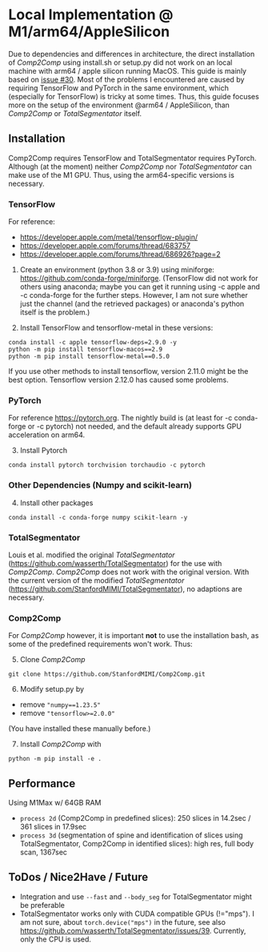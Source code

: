 # Local Implementation @ M1/arm64/AppleSilicon

Due to dependencies and differences in architecture, the direct installation of *Comp2Comp* using install.sh or setup.py did not work on an local machine with arm64 / apple silicon running MacOS. This guide is mainly based on [issue #30](https://github.com/StanfordMIMI/Comp2Comp/issues/30). Most of the problems I encountered are caused by requiring TensorFlow and PyTorch in the same environment, which (especially for TensorFlow) is tricky at some times. Thus, this guide focuses more on the setup of the environment @arm64 / AppleSilicon, than *Comp2Comp* or *TotalSegmentator* itself.

## Installation
Comp2Comp requires TensorFlow and TotalSegmentator requires PyTorch. Although (at the moment) neither *Comp2Comp* nor *TotalSegmentator* can make use of the M1 GPU. Thus, using the arm64-specific versions is necessary.

### TensorFlow
For reference:
- https://developer.apple.com/metal/tensorflow-plugin/
- https://developer.apple.com/forums/thread/683757
- https://developer.apple.com/forums/thread/686926?page=2

1. Create an environment (python 3.8 or 3.9) using miniforge: https://github.com/conda-forge/miniforge. (TensorFlow did not work for others using anaconda; maybe you can get it running using -c apple and -c conda-forge for the further steps. However, I am not sure whether just the channel (and the retrieved packages) or anaconda's python itself is the problem.)

2. Install TensorFlow and tensorflow-metal in these versions:
```
conda install -c apple tensorflow-deps=2.9.0 -y
python -m pip install tensorflow-macos==2.9
python -m pip install tensorflow-metal==0.5.0
```
If you use other methods to install tensorflow, version 2.11.0 might be the best option. Tensorflow version 2.12.0 has caused some problems.

### PyTorch
For reference https://pytorch.org. The nightly build is (at least for -c conda-forge or -c pytorch) not needed, and the default already supports GPU acceleration on arm64.

3. Install Pytorch
```
conda install pytorch torchvision torchaudio -c pytorch
```

### Other Dependencies (Numpy and scikit-learn)
4. Install other packages
```
conda install -c conda-forge numpy scikit-learn -y
```

### TotalSegmentator
Louis et al. modified the original *TotalSegmentator* (https://github.com/wasserth/TotalSegmentator) for the use with *Comp2Comp*. *Comp2Comp* does not work with the original version. With the current version of the modified *TotalSegmentator* (https://github.com/StanfordMIMI/TotalSegmentator), no adaptions are necessary.

### Comp2Comp
For *Comp2Comp* however, it is important **not** to use the installation bash, as some of the predefined requirements won't work. Thus:

5. Clone *Comp2Comp*
```
git clone https://github.com/StanfordMIMI/Comp2Comp.git
```

6. Modify setup.py by
- remove `"numpy==1.23.5"`
- remove `"tensorflow>=2.0.0"`

(You have installed these manually before.)

7. Install *Comp2Comp* with
```
python -m pip install -e .
```

## Performance
Using M1Max w/ 64GB RAM
- `process 2d` (Comp2Comp in predefined slices): 250 slices in 14.2sec / 361 slices in 17.9sec
- `process 3d` (segmentation of spine and identification of slices using TotalSegmentator, Comp2Comp in identified slices): high res, full body scan, 1367sec

## ToDos / Nice2Have / Future
- Integration and use `--fast` and `--body_seg` for TotalSegmentator might be preferable
- TotalSegmentator works only with CUDA compatible GPUs (!="mps"). I am not sure, about `torch.device("mps")` in the future, see also https://github.com/wasserth/TotalSegmentator/issues/39. Currently, only the CPU is used.
